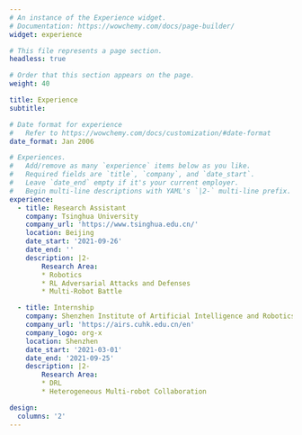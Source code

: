 ```yaml
---
# An instance of the Experience widget.
# Documentation: https://wowchemy.com/docs/page-builder/
widget: experience

# This file represents a page section.
headless: true

# Order that this section appears on the page.
weight: 40

title: Experience
subtitle:

# Date format for experience
#   Refer to https://wowchemy.com/docs/customization/#date-format
date_format: Jan 2006

# Experiences.
#   Add/remove as many `experience` items below as you like.
#   Required fields are `title`, `company`, and `date_start`.
#   Leave `date_end` empty if it's your current employer.
#   Begin multi-line descriptions with YAML's `|2-` multi-line prefix.
experience:
  - title: Research Assistant
    company: Tsinghua University
    company_url: 'https://www.tsinghua.edu.cn/'
    location: Beijing
    date_start: '2021-09-26'
    date_end: ''
    description: |2-
        Research Area:
        * Robotics
        * RL Adversarial Attacks and Defenses
        * Multi-Robot Battle

  - title: Internship
    company: Shenzhen Institute of Artificial Intelligence and Robotics for Society
    company_url: 'https://airs.cuhk.edu.cn/en'
    company_logo: org-x
    location: Shenzhen
    date_start: '2021-03-01'
    date_end: '2021-09-25'
    description: |2-
        Research Area:
        * DRL
        * Heterogeneous Multi-robot Collaboration

design:
  columns: '2'
---
```

